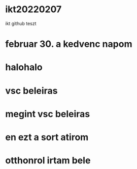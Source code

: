 # ikt20220207
ikt github teszt
# februar 30. a kedvenc napom 
# halohalo
# vsc beleiras
# megint vsc beleiras
# en ezt a sort atirom
# otthonrol irtam bele
